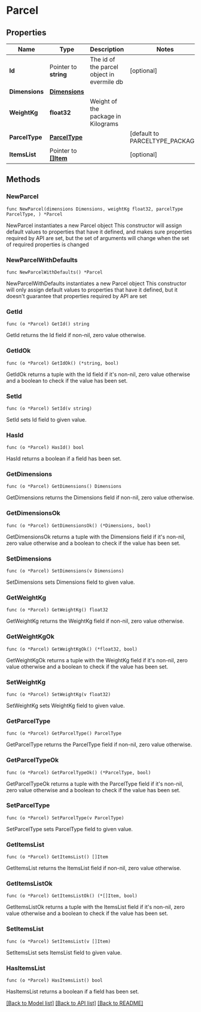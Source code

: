 # Parcel

## Properties

Name | Type | Description | Notes
------------ | ------------- | ------------- | -------------
**Id** | Pointer to **string** | The id of the parcel object in evermile db | [optional] 
**Dimensions** | [**Dimensions**](Dimensions.md) |  | 
**WeightKg** | **float32** | Weight of the package in Kilograms | 
**ParcelType** | [**ParcelType**](ParcelType.md) |  | [default to PARCELTYPE_PACKAGE]
**ItemsList** | Pointer to [**[]Item**](Item.md) |  | [optional] 

## Methods

### NewParcel

`func NewParcel(dimensions Dimensions, weightKg float32, parcelType ParcelType, ) *Parcel`

NewParcel instantiates a new Parcel object
This constructor will assign default values to properties that have it defined,
and makes sure properties required by API are set, but the set of arguments
will change when the set of required properties is changed

### NewParcelWithDefaults

`func NewParcelWithDefaults() *Parcel`

NewParcelWithDefaults instantiates a new Parcel object
This constructor will only assign default values to properties that have it defined,
but it doesn't guarantee that properties required by API are set

### GetId

`func (o *Parcel) GetId() string`

GetId returns the Id field if non-nil, zero value otherwise.

### GetIdOk

`func (o *Parcel) GetIdOk() (*string, bool)`

GetIdOk returns a tuple with the Id field if it's non-nil, zero value otherwise
and a boolean to check if the value has been set.

### SetId

`func (o *Parcel) SetId(v string)`

SetId sets Id field to given value.

### HasId

`func (o *Parcel) HasId() bool`

HasId returns a boolean if a field has been set.

### GetDimensions

`func (o *Parcel) GetDimensions() Dimensions`

GetDimensions returns the Dimensions field if non-nil, zero value otherwise.

### GetDimensionsOk

`func (o *Parcel) GetDimensionsOk() (*Dimensions, bool)`

GetDimensionsOk returns a tuple with the Dimensions field if it's non-nil, zero value otherwise
and a boolean to check if the value has been set.

### SetDimensions

`func (o *Parcel) SetDimensions(v Dimensions)`

SetDimensions sets Dimensions field to given value.


### GetWeightKg

`func (o *Parcel) GetWeightKg() float32`

GetWeightKg returns the WeightKg field if non-nil, zero value otherwise.

### GetWeightKgOk

`func (o *Parcel) GetWeightKgOk() (*float32, bool)`

GetWeightKgOk returns a tuple with the WeightKg field if it's non-nil, zero value otherwise
and a boolean to check if the value has been set.

### SetWeightKg

`func (o *Parcel) SetWeightKg(v float32)`

SetWeightKg sets WeightKg field to given value.


### GetParcelType

`func (o *Parcel) GetParcelType() ParcelType`

GetParcelType returns the ParcelType field if non-nil, zero value otherwise.

### GetParcelTypeOk

`func (o *Parcel) GetParcelTypeOk() (*ParcelType, bool)`

GetParcelTypeOk returns a tuple with the ParcelType field if it's non-nil, zero value otherwise
and a boolean to check if the value has been set.

### SetParcelType

`func (o *Parcel) SetParcelType(v ParcelType)`

SetParcelType sets ParcelType field to given value.


### GetItemsList

`func (o *Parcel) GetItemsList() []Item`

GetItemsList returns the ItemsList field if non-nil, zero value otherwise.

### GetItemsListOk

`func (o *Parcel) GetItemsListOk() (*[]Item, bool)`

GetItemsListOk returns a tuple with the ItemsList field if it's non-nil, zero value otherwise
and a boolean to check if the value has been set.

### SetItemsList

`func (o *Parcel) SetItemsList(v []Item)`

SetItemsList sets ItemsList field to given value.

### HasItemsList

`func (o *Parcel) HasItemsList() bool`

HasItemsList returns a boolean if a field has been set.


[[Back to Model list]](../README.md#documentation-for-models) [[Back to API list]](../README.md#documentation-for-api-endpoints) [[Back to README]](../README.md)


